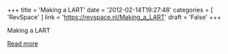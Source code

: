 +++
title = 'Making a LART'
date = '2012-02-14T19:27:48'
categories = [ 
 'RevSpace' 
] 
link = 'https://revspace.nl/Making_a_LART'
draft = 'False'
+++

<div class="mw-content-ltr mw-parser-output" dir="ltr" lang="en-GB"><p><a class="mw-selflink selflink">Making a LART</a>
</p></div>

[Read more](https://revspace.nl/Making_a_LART)